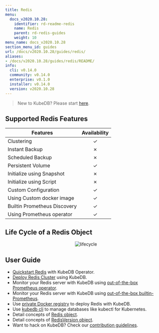 ```yaml
---
title: Redis
menu:
  docs_v2020.10.28:
    identifier: rd-readme-redis
    name: Redis
    parent: rd-redis-guides
    weight: 10
menu_name: docs_v2020.10.28
section_menu_id: guides
url: /docs/v2020.10.28/guides/redis/
aliases:
- /docs/v2020.10.28/guides/redis/README/
info:
  cli: v0.14.0
  community: v0.14.0
  enterprise: v0.1.0
  installer: v0.14.0
  version: v2020.10.28
---
```


> New to KubeDB? Please start [here](/docs/v2020.10.28/README).

## Supported Redis Features

| Features                     | Availability |
| ---------------------------- | :----------: |
| Clustering                   |   &#10003;   |
| Instant Backup               |   &#10007;   |
| Scheduled Backup             |   &#10007;   |
| Persistent Volume            |   &#10003;   |
| Initialize using Snapshot    |   &#10007;   |
| Initialize using Script      |   &#10007;   |
| Custom Configuration         |   &#10003;   |
| Using Custom docker image    |   &#10003;   |
| Builtin Prometheus Discovery |   &#10003;   |
| Using Prometheus operator    |   &#10003;   |

## Life Cycle of a Redis Object

<p align="center">
  <img alt="lifecycle"  src="/docs/v2020.10.28/images/redis/redis-lifecycle.svg">
</p>

## User Guide

- [Quickstart Redis](/docs/v2020.10.28/guides/redis/quickstart/quickstart) with KubeDB Operator.
- [Deploy Redis Cluster](/docs/v2020.10.28/guides/redis/clustering/redis-cluster) using KubeDB.
- Monitor your Redis server with KubeDB using [out-of-the-box Prometheus operator](/docs/v2020.10.28/guides/redis/monitoring/using-prometheus-operator).
- Monitor your Redis server with KubeDB using [out-of-the-box builtin-Prometheus](/docs/v2020.10.28/guides/redis/monitoring/using-builtin-prometheus).
- Use [private Docker registry](/docs/v2020.10.28/guides/redis/private-registry/using-private-registry) to deploy Redis with KubeDB.
- Use [kubedb cli](/docs/v2020.10.28/guides/redis/cli/cli) to manage databases like kubectl for Kubernetes.
- Detail concepts of [Redis object](/docs/v2020.10.28/guides/redis/concepts/redis).
- Detail concepts of [RedisVersion object](/docs/v2020.10.28/guides/redis/concepts/catalog).
- Want to hack on KubeDB? Check our [contribution guidelines](/docs/v2020.10.28/CONTRIBUTING).
